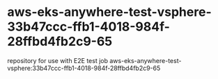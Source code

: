 # aws-eks-anywhere-test-vsphere-33b47ccc-ffb1-4018-984f-28ffbd4fb2c9-65
repository for use with E2E test job aws-eks-anywhere-test-vsphere:33b47ccc-ffb1-4018-984f-28ffbd4fb2c9-65
